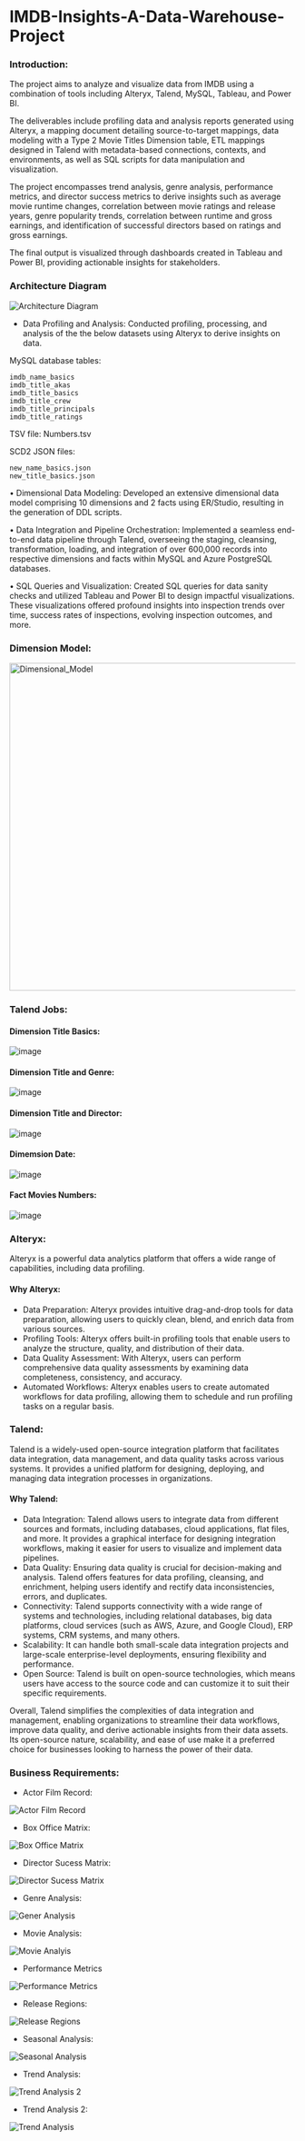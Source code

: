 # IMDB-Insights-A-Data-Warehouse-Project

### Introduction:

The project aims to analyze and visualize data from IMDB using a combination of tools including Alteryx, Talend, MySQL, Tableau, and Power BI. 

The deliverables include profiling data and analysis reports generated using Alteryx, a mapping document detailing source-to-target mappings, data modeling with a Type 2 Movie Titles Dimension table, ETL mappings designed in Talend with metadata-based connections, contexts, and environments, as well as SQL scripts for data manipulation and visualization. 

The project encompasses trend analysis, genre analysis, performance metrics, and director success metrics to derive insights such as average movie runtime changes, correlation between movie ratings and release years, genre popularity trends, correlation between runtime and gross earnings, and identification of successful directors based on ratings and gross earnings. 

The final output is visualized through dashboards created in Tableau and Power BI, providing actionable insights for stakeholders.

### Architecture Diagram

![Architecture Diagram](https://github.com/vikash-singh-prac/IMDB-Insights-A-Data-Warehouse-Project/assets/58064949/650a62a9-31a9-48b1-be65-9dda0d95276f)



- Data Profiling and Analysis: Conducted profiling, processing, and analysis of the the below datasets using Alteryx to derive insights on data.

MySQL database tables:

	imdb_name_basics
	imdb_title_akas
	imdb_title_basics
	imdb_title_crew
	imdb_title_principals
	imdb_title_ratings

 TSV file: Numbers.tsv

SCD2 JSON files:

	new_name_basics.json
	new_title_basics.json	
	
	

• Dimensional Data Modeling: Developed an extensive dimensional data model comprising 10 dimensions and 2 facts using ER/Studio, resulting in the generation of DDL scripts. 


• Data Integration and Pipeline Orchestration: Implemented a seamless end-to-end data pipeline through Talend, overseeing the staging, cleansing, transformation, loading, and integration of over 600,000 records into respective dimensions and facts within MySQL and Azure PostgreSQL databases. 

• SQL Queries and Visualization: Created SQL queries for data sanity checks and utilized Tableau and Power BI to design impactful visualizations. These visualizations offered profound insights into inspection trends over time, success rates of inspections, evolving inspection outcomes, and more.

### Dimension Model:

<img width="577" alt="Dimensional_Model" src="https://github.com/vikash-singh-prac/IMDB-Insights-A-Data-Warehouse-Project/assets/58064949/d8805ec0-8037-4b85-bcb5-22a3353b0ef3">

### Talend Jobs:

#### Dimension Title Basics:

![image](https://github.com/vikash-singh-prac/IMDB-Insights-A-Data-Warehouse-Project/assets/58064949/d1783a66-cac3-4302-9d93-e9cb6df20d70)

#### Dimension Title and Genre:

![image](https://github.com/vikash-singh-prac/IMDB-Insights-A-Data-Warehouse-Project/assets/58064949/f370fa67-40a1-4916-8ce3-ae6dd8def7fc)


#### Dimension Title and Director:

![image](https://github.com/vikash-singh-prac/IMDB-Insights-A-Data-Warehouse-Project/assets/58064949/c3dd44d5-6a6c-4ab7-ae71-0479a8b5c2ac)

#### Dimemsion Date:

![image](https://github.com/vikash-singh-prac/IMDB-Insights-A-Data-Warehouse-Project/assets/58064949/07187a42-c696-48f1-9b61-65ea820d5a34)

#### Fact Movies Numbers:

![image](https://github.com/vikash-singh-prac/IMDB-Insights-A-Data-Warehouse-Project/assets/58064949/211ff86d-ef35-414f-932e-f575df818e45)


### Alteryx:

Alteryx is a powerful data analytics platform that offers a wide range of capabilities, including data profiling. 

#### Why Alteryx:

- Data Preparation: Alteryx provides intuitive drag-and-drop tools for data preparation, allowing users to quickly clean, blend, and enrich data from various sources.
- Profiling Tools: Alteryx offers built-in profiling tools that enable users to analyze the structure, quality, and distribution of their data. 
- Data Quality Assessment: With Alteryx, users can perform comprehensive data quality assessments by examining data completeness, consistency, and accuracy.
- Automated Workflows: Alteryx enables users to create automated workflows for data profiling, allowing them to schedule and run profiling tasks on a regular basis.

### Talend:

Talend is a widely-used open-source integration platform that facilitates data integration, data management, and data quality tasks across various systems. It provides a unified platform for designing, deploying, and managing data integration processes in organizations.

#### Why Talend:

- Data Integration: Talend allows users to integrate data from different sources and formats, including databases, cloud applications, flat files, and more. It provides a graphical interface for designing integration workflows, making it easier for users to visualize and implement data pipelines.
- Data Quality: Ensuring data quality is crucial for decision-making and analysis. Talend offers features for data profiling, cleansing, and enrichment, helping users identify and rectify data inconsistencies, errors, and duplicates.
- Connectivity: Talend supports connectivity with a wide range of systems and technologies, including relational databases, big data platforms, cloud services (such as AWS, Azure, and Google Cloud), ERP systems, CRM systems, and many others.
- Scalability: It can handle both small-scale data integration projects and large-scale enterprise-level deployments, ensuring flexibility and performance.
- Open Source: Talend is built on open-source technologies, which means users have access to the source code and can customize it to suit their specific requirements.

Overall, Talend simplifies the complexities of data integration and management, enabling organizations to streamline their data workflows, improve data quality, and derive actionable insights from their data assets. Its open-source nature, scalability, and ease of use make it a preferred choice for businesses looking to harness the power of their data.

### Business Requirements:

- Actor Film Record:

![Actor Film Record](https://github.com/vikash-singh-prac/IMDB-Insights-A-Data-Warehouse-Project/assets/58064949/74b893ce-5a4b-4fd8-b40c-b2b5e723ac81)

- Box Office Matrix:

![Box Office Matrix](https://github.com/vikash-singh-prac/IMDB-Insights-A-Data-Warehouse-Project/assets/58064949/9b8501db-cf0d-4eda-b913-8b060d557950)

- Director Sucess Matrix: 

![Director Sucess Matrix](https://github.com/vikash-singh-prac/IMDB-Insights-A-Data-Warehouse-Project/assets/58064949/c0ce03f1-7867-4115-bdaf-106a1146102d)

- Genre Analysis:

![Gener Analysis](https://github.com/vikash-singh-prac/IMDB-Insights-A-Data-Warehouse-Project/assets/58064949/110c5a3c-2802-44fa-9b34-b39d87bec073)

- Movie Analysis:

![Movie Analyis](https://github.com/vikash-singh-prac/IMDB-Insights-A-Data-Warehouse-Project/assets/58064949/4b7a42c0-7f49-4c95-85dc-0ec6928b7ace)

- Performance Metrics

![Performance Metrics](https://github.com/vikash-singh-prac/IMDB-Insights-A-Data-Warehouse-Project/assets/58064949/726e2357-ccf4-4a1b-abfe-8e36d8a70fde)

- Release Regions:

![Release Regions](https://github.com/vikash-singh-prac/IMDB-Insights-A-Data-Warehouse-Project/assets/58064949/971beb52-c6a1-4e2e-a75f-9041c4f780d8)

- Seasonal Analysis:

![Seasonal Analysis](https://github.com/vikash-singh-prac/IMDB-Insights-A-Data-Warehouse-Project/assets/58064949/ade67d17-b893-4ef5-a128-23b0cf5c12af)

- Trend Analysis: 

![Trend Analysis 2](https://github.com/vikash-singh-prac/IMDB-Insights-A-Data-Warehouse-Project/assets/58064949/2f1d7b9b-4688-4bc2-947d-81ccf3b3797d)

- Trend Analysis 2:

![Trend Analysis](https://github.com/vikash-singh-prac/IMDB-Insights-A-Data-Warehouse-Project/assets/58064949/69c59e0f-74b7-4818-8aef-381257ca79d3)
